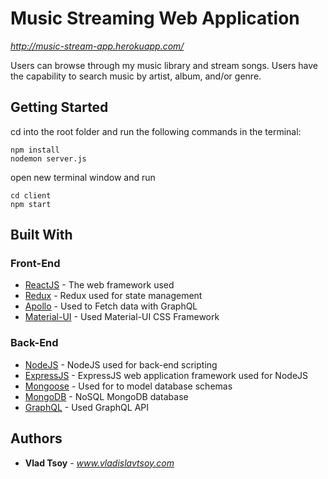 # Music Streaming Web Application
*http://music-stream-app.herokuapp.com/*

Users can browse through my music library and stream songs.  Users have the capability to search music by artist, album, and/or genre.

## Getting Started

cd into the root folder and run the following commands in the terminal:
```
npm install
nodemon server.js
```
open new terminal window and run
```
cd client
npm start
```

## Built With

### Front-End
* [ReactJS](https://reactjs.org/docs/getting-started.html) - The web framework used
* [Redux](https://redux.js.org/) - Redux used for state management
* [Apollo](https://www.apollographql.com/docs/react/) - Used to Fetch data with GraphQL
* [Material-UI](https://material-ui.com/getting-started/installation/) - Used Material-UI CSS Framework

### Back-End
* [NodeJS](https://nodejs.org/en/docs/) - NodeJS used for back-end scripting
* [ExpressJS](https://expressjs.com/en/guide/routing.html) - ExpressJS web application framework used for NodeJS
* [Mongoose](https://mongoosejs.com/docs/guide.html) - Used for to model database schemas
* [MongoDB](https://docs.mongodb.com/) - NoSQL MongoDB database
* [GraphQL](https://graphql.org/) - Used GraphQL API

## Authors

* **Vlad Tsoy** - *www.vladislavtsoy.com*
